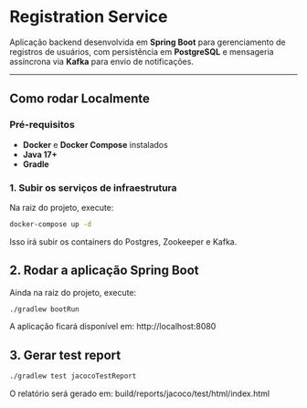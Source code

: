 # Registration Service

Aplicação backend desenvolvida em **Spring Boot** para gerenciamento de registros de usuários, com persistência em **PostgreSQL** e mensageria assíncrona via **Kafka** para envio de notificações.

---

## Como rodar Localmente

### Pré-requisitos
- **Docker** e **Docker Compose** instalados  
- **Java 17+**  
- **Gradle**

### 1. Subir os serviços de infraestrutura
Na raiz do projeto, execute:

```bash
docker-compose up -d
```

Isso irá subir os containers do Postgres, Zookeeper e Kafka.

## 2. Rodar a aplicação Spring Boot

Ainda na raiz do projeto, execute:

```bash
./gradlew bootRun
````
A aplicação ficará disponível em:
http://localhost:8080

## 3. Gerar test report

```bash
./gradlew test jacocoTestReport
``` 
O relatório será gerado em:
build/reports/jacoco/test/html/index.html
